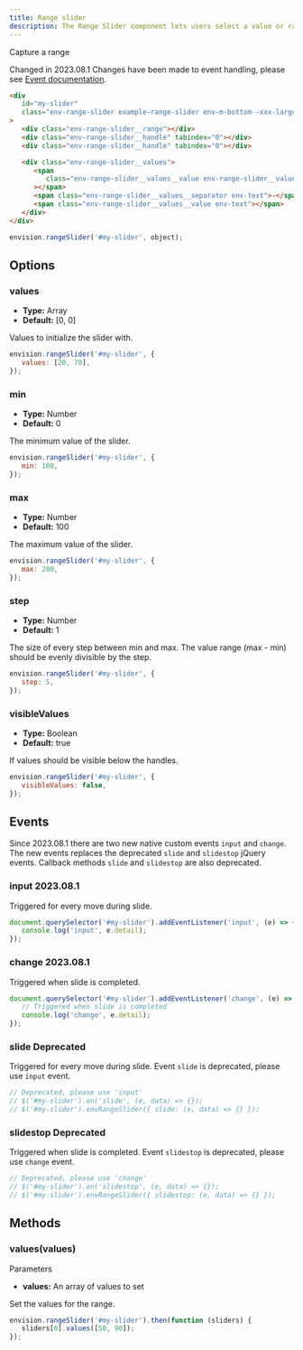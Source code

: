 ```yaml
---
title: Range slider
description: The Range Slider component lets users select a value or range with customizable intervals and limits.
---
```


Capture a range

<span class="doc-badge doc-badge--danger">Changed in 2023.08.1</span>
Changes have been made to event handling, please see [Event documentation](#events).

```html
<div
   id="my-slider"
   class="env-range-slider example-range-slider env-m-bottom--xxx-large"
>
   <div class="env-range-slider__range"></div>
   <div class="env-range-slider__handle" tabindex="0"></div>
   <div class="env-range-slider__handle" tabindex="0"></div>

   <div class="env-range-slider__values">
      <span
         class="env-range-slider__values__value env-range-slider__values__value--from env-text"
      ></span>
      <span class="env-range-slider__values__separator env-text">-</span>
      <span class="env-range-slider__values__value env-text"></span>
   </div>
</div>
```

```javascript
envision.rangeSlider('#my-slider', object);
```

## Options

### values

-  **Type:** Array
-  **Default:** [0, 0]

Values to initialize the slider with.

```javascript
envision.rangeSlider('#my-slider', {
   values: [20, 70],
});
```

### min

-  **Type:** Number
-  **Default:** 0

The minimum value of the slider.

```javascript
envision.rangeSlider('#my-slider', {
   min: 100,
});
```

### max

-  **Type:** Number
-  **Default:** 100

The maximum value of the slider.

```javascript
envision.rangeSlider('#my-slider', {
   max: 200,
});
```

### step

-  **Type:** Number
-  **Default:** 1

The size of every step between min and max. The value range (max - min) should be evenly divisible by the step.

```javascript
envision.rangeSlider('#my-slider', {
   step: 5,
});
```

### visibleValues

-  **Type:** Boolean
-  **Default:** true

If values should be visible below the handles.

```javascript
envision.rangeSlider('#my-slider', {
   visibleValues: false,
});
```

<span id="events" class="offset-anchor"></span>

## Events

Since 2023.08.1 there are two new native custom events `input` and `change`. The new events
replaces the deprecated `slide` and `slidestop` jQuery events. Callback methods `slide` and
`slidestop` are also deprecated.

### input <span class="doc-badge doc-badge--info">2023.08.1</span>

Triggered for every move during slide.

```javascript
document.querySelector('#my-slider').addEventListener('input', (e) => {
   console.log('input', e.detail);
});
```

### change <span class="doc-badge doc-badge--info">2023.08.1</span>

Triggered when slide is completed.

```javascript
document.querySelector('#my-slider').addEventListener('change', (e) => {
   // Triggered when slide is completed
   console.log('change', e.detail);
});
```

### slide <span class="doc-badge doc-badge--danger">Deprecated</span>

Triggered for every move during slide. Event `slide` is deprecated, please use `input` event.

```javascript
// Deprecated, please use 'input'
// $('#my-slider').on('slide', (e, data) => {});
// $('#my-slider').envRangeSlider({ slide: (e, data) => {} });
```

### slidestop <span class="doc-badge doc-badge--danger">Deprecated</span>

Triggered when slide is completed. Event `slidestop` is deprecated, please use `change` event.

```javascript
// Deprecated, please use 'change'
// $('#my-slider').on('slidestop', (e, data) => {});
// $('#my-slider').envRangeSlider({ slidestop: (e, data) => {} });
```

## Methods

### values(values)

Parameters

-  **values:** An array of values to set

Set the values for the range.

```javascript
envision.rangeSlider('#my-slider').then(function (sliders) {
   sliders[0].values([50, 90]);
});
```
